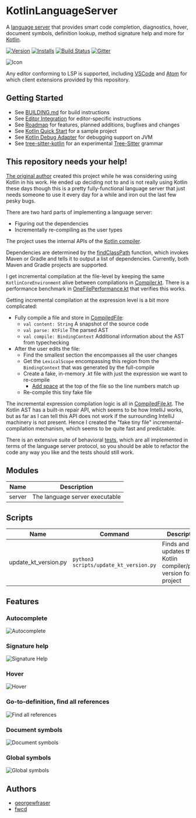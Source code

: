 # KotlinLanguageServer
A [language server](https://microsoft.github.io/language-server-protocol/) that provides smart code completion, diagnostics, hover, document symbols, definition lookup, method signature help and more for [Kotlin](https://kotlinlang.org).

[![Version](https://vsmarketplacebadge.apphb.com/version-short/fwcd.kotlin.svg)](https://marketplace.visualstudio.com/items?itemName=fwcd.kotlin)
[![Installs](https://vsmarketplacebadge.apphb.com/installs-short/fwcd.kotlin.svg)](https://marketplace.visualstudio.com/items?itemName=fwcd.kotlin)
[![Build Status](https://travis-ci.org/fwcd/kotlin-language-server.svg?branch=master)](https://travis-ci.org/fwcd/kotlin-language-server)
[![Gitter](https://badges.gitter.im/fwcd-projects/KotlinLanguageServer.png)](https://gitter.im/fwcd-projects/KotlinLanguageServer)

![Icon](Icon128.png)

Any editor conforming to LSP is supported, including [VSCode](https://code.visualstudio.com) and [Atom](https://atom.io) for which client extensions provided by this repository.

## Getting Started
* See [BUILDING.md](BUILDING.md) for build instructions
* See [Editor Integration](editors/README.md) for editor-specific instructions
* See [Roadmap](https://github.com/fwcd/kotlin-language-server/projects/1) for features, planned additions, bugfixes and changes
* See [Kotlin Quick Start](https://github.com/fwcd/kotlin-quick-start) for a sample project
* See [Kotlin Debug Adapter](https://github.com/fwcd/kotlin-debug-adapter) for debugging support on JVM
* See [tree-sitter-kotlin](https://github.com/fwcd/tree-sitter-kotlin) for an experimental [Tree-Sitter](https://tree-sitter.github.io/tree-sitter/) grammar

## This repository needs your help!
[The original author](https://github.com/georgewfraser) created this project while he was considering using Kotlin in his work. He ended up deciding not to and is not really using Kotlin these days though this is a pretty fully-functional language server that just needs someone to use it every day for a while and iron out the last few pesky bugs.

There are two hard parts of implementing a language server:
- Figuring out the dependencies
- Incrementally re-compiling as the user types

The project uses the internal APIs of the [Kotlin compiler](https://github.com/JetBrains/kotlin/tree/master/compiler).

Dependencies are determined by the [findClassPath](server/src/main/kotlin/org/javacs/kt/classpath/findClassPath.kt) function, which invokes Maven or Gradle and tells it to output a list of dependencies. Currently, both Maven and Gradle projects are supported.

I get incremental compilation at the file-level by keeping the same `KotlinCoreEnvironment` alive between compilations in [Compiler.kt](server/src/main/kotlin/org/javacs/kt/Compiler.kt). There is a performance benchmark in [OneFilePerformance.kt](server/src/test/kotlin/org/javacs/kt/OneFilePerformance.kt) that verifies this works.

Getting incremental compilation at the expression level is a bit more complicated:
- Fully compile a file and store in [CompiledFile](server/src/main/kotlin/org/javacs/kt/CompiledFile.kt):
    - `val content: String` A snapshot of the source code
    - `val parse: KtFile` The parsed AST
    - `val compile: BindingContext` Additional information about the AST from typechecking
- After the user edits the file:
    - Find the smallest section the encompasses all the user changes
    - Get the `LexicalScope` encompassing this region from the `BindingContext` that was generated by the full-compile
    - Create a fake, in-memory .kt file with just the expression we want to re-compile
        - [Add space](server/src/main/kotlin/org/javacs/kt/CompiledFile.kt#L81) at the top of the file so the line numbers match up
    - Re-compile this tiny fake file

The incremental expression compilation logic is all in [CompiledFile.kt](server/src/main/kotlin/org/javacs/kt/CompiledFile.kt). The Kotlin AST has a built-in repair API, which seems to be how IntelliJ works, but as far as I can tell this API does not work if the surrounding IntelliJ machinery is not present. Hence I created the "fake tiny file" incremental-compilation mechanism, which seems to be quite fast and predictable.

There is an extensive suite of behavioral [tests](server/src/test/kotlin/org/javacs/kt), which are all implemented in terms of the language server protocol, so you should be able to refactor the code any way you like and the tests should still work.

## Modules

| Name | Description |
| ---- | ----------- |
| server | The language server executable |

## Scripts

| Name | Command | Description |
| ---- | ------- | ----------- |
| update_kt_version.py | `python3 scripts/update_kt_version.py` | Finds and updates the Kotlin compiler/plugin version for this project |

## Features

### Autocomplete
![Autocomplete](images/Autocomplete.png)

### Signature help
![Signature Help](images/SignatureHelp.png)

### Hover
![Hover](images/Hover.png)

### Go-to-definition, find all references
![Find all references](images/FindAllReferences.png)

### Document symbols
![Document symbols](images/DocumentSymbols.png)

### Global symbols
![Global symbols](images/GlobalSymbols.png)

## Authors
* [georgewfraser](https://github.com/georgewfraser)
* [fwcd](https://github.com/fwcd)
